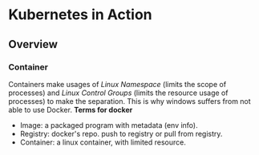 # Kubernetes in Action

## Overview
### Container
Containers make usages of *Linux Namespace* (limits the scope of processes) and *Linux Control Groups* (limits the resource usage of processes) to make the separation. This is why windows suffers from not able to use Docker.
**Terms for docker**
- Image: a packaged program with metadata (env info).
- Registry: docker's repo. push to registry or pull from registry. 
- Container: a linux container, with limited resource.
